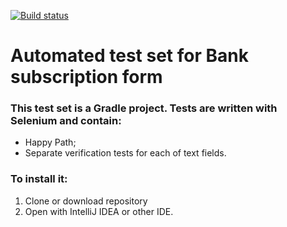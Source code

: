 [![Build status](https://ci.appveyor.com/api/projects/status/w9dffgt08fa74sfr?svg=true)](https://ci.appveyor.com/project/gruzdevni/aqa3-selenium)

# Automated test set for Bank subscription form
### This test set is a Gradle project. Tests are written with Selenium and contain:
* Happy Path;
* Separate verification tests for each of text fields.

### To install it:
1. Clone or download repository
2. Open with IntelliJ IDEA or other IDE.